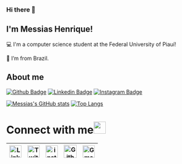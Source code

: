 ### Hi there 👋

## I'm Messias Henrique!

 

:computer: I'm a computer science student at the Federal University of Piauí!

:house_with_garden: I’m from Brazil.

## About me

[![Github Badge](https://img.shields.io/badge/-Github-000?style=flat-square&logo=Github&logoColor=white&link=https://github.com/messias-henrique)](LINK_GIT)
[![Linkedin Badge](https://img.shields.io/badge/-LinkedIn-blue?style=flat-square&logo=Linkedin&logoColor=white&link=https://www.linkedin.com/in/messias-henrique-68b29120b/)](LINK_LINKEDIN)
[![Instagram Badge](https://img.shields.io/badge/-LinkedIn-blue?style=flat-square&logo=Linkedin&logoColor=white&link=https://www.linkedin.com/in/messias-henrique-68b29120b/)](LINK_INSTAGRAM)

[![Messias's GitHub stats](https://github-readme-stats.vercel.app/api?username=messias-henrique&show_icons=true&theme=panda)](https://https://github.com/messias-henrique/github-readme-stats)
[![Top Langs](https://github-readme-stats.vercel.app/api/top-langs/?username=messias-henrique&layout=compact&theme=panda)](https://https://github.com/messias-henrique/github-readme-stats)


# Connect with me<img src="https://github.com/TheDudeThatCode/TheDudeThatCode/blob/master/Assets/Handshake.gif" height="32px">

| [<img src="https://github.com/TheDudeThatCode/TheDudeThatCode/blob/master/Assets/Linkedin.svg" alt="Linkedin Logo" width="32">](https://in.linkedin.com/in/TheDudeThatCode) | [<img src="https://img.icons8.com/color/452/twitter--v2.png" alt="Twitter Logo" width="32">](https://twitter.com/miciazhenrique) | [<img src="https://github.com/TheDudeThatCode/TheDudeThatCode/blob/master/Assets/Instagram.svg" alt="instagram logo" width="32">](https://www.instagram.com/thegarbagge/)| [<img src="https://cdn.svgporn.com/logos/github-icon.svg" alt="Github logo" width="34">](https://github.com/TheDudeThatCode) | [<img src="https://github.com/TheDudeThatCode/TheDudeThatCode/blob/master/Assets/Gmail.svg" alt="Gmail logo" height="32">](mailto:messiashenrique2@gmail.com@gmail.com)
|:---:|:---:|:---:|:---:|:---:|
